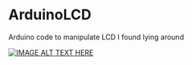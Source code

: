 # ArduinoLCD
Arduino code to manipulate LCD I found lying around 

[![IMAGE ALT TEXT HERE](https://img.youtube.com/vi/0jUPPWekbLQ/0.jpg)](https://youtu.be/0jUPPWekbLQ)
